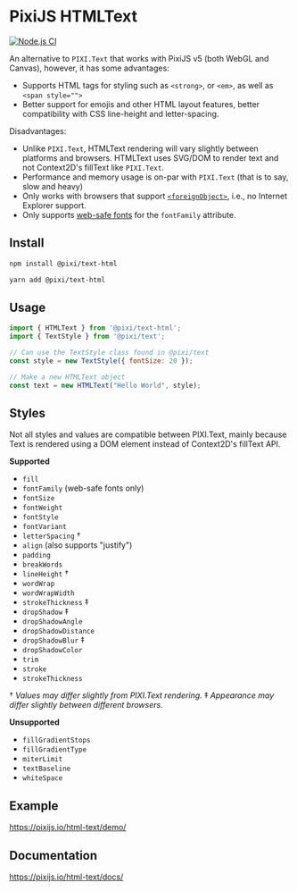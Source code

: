 # PixiJS HTMLText

[![Node.js CI](https://github.com/pixijs/html-text/workflows/Node.js%20CI/badge.svg)](https://github.com/pixijs/html-text/actions?query=workflow%3A%22Node.js+CI%22)

An alternative to `PIXI.Text` that works with PixiJS v5 (both WebGL and Canvas), however, it has some advantages:

* Supports HTML tags for styling such as `<strong>`, or `<em>`, as well as `<span style="">`
* Better support for emojis and other HTML layout features, better compatibility with CSS line-height and letter-spacing.

Disadvantages:

* Unlike `PIXI.Text`, HTMLText rendering will vary slightly between platforms and browsers. HTMLText uses SVG/DOM to render text and not Context2D's fillText like `PIXI.Text`.
* Performance and memory usage is on-par with `PIXI.Text` (that is to say, slow and heavy)
* Only works with browsers that support [`<foreignObject>`](https://developer.mozilla.org/en-US/docs/Web/SVG/Element/foreignObject), i.e., no Internet Explorer support.
* Only supports [web-safe fonts](https://www.w3schools.com/cssref/css_websafe_fonts.asp) for the `fontFamily` attribute.

## Install

```bash
npm install @pixi/text-html
```

```bash
yarn add @pixi/text-html
```

## Usage

```js
import { HTMLText } from '@pixi/text-html';
import { TextStyle } from '@pixi/text';

// Can use the TextStyle class found in @pixi/text
const style = new TextStyle({ fontSize: 20 });

// Make a new HTMLText object
const text = new HTMLText("Hello World", style);
```

## Styles

Not all styles and values are compatible between PIXI.Text, mainly because Text is rendered using a DOM element instead of Context2D's fillText API.

**Supported**

* `fill`
* `fontFamily` (web-safe fonts only)
* `fontSize`
* `fontWeight`
* `fontStyle`
* `fontVariant`
* `letterSpacing` †
* `align` (also supports "justify")
* `padding`
* `breakWords`
* `lineHeight` †
* `wordWrap`
* `wordWrapWidth`
* `strokeThickness` ‡
* `dropShadow` ‡
* `dropShadowAngle`
* `dropShadowDistance`
* `dropShadowBlur` ‡
* `dropShadowColor`
* `trim`
* `stroke`
* `strokeThickness`

† _Values may differ slightly from PIXI.Text rendering._
‡ _Appearance may differ slightly between different browsers._

**Unsupported**

* `fillGradientStops`
* `fillGradientType`
* `miterLimit`
* `textBaseline`
* `whiteSpace`

## Example

https://pixijs.io/html-text/demo/

## Documentation

https://pixijs.io/html-text/docs/
